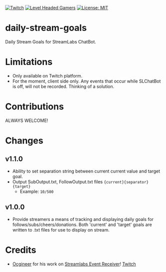 [![Twitch](https://img.shields.io/badge/VizionzEvo-Twitch-blueviolet.svg)](https://twitch.tv/vizionzevo) [![Level Headed Gamers](https://img.shields.io/discord/371472684510609408.svg)](https://discord.gg/aY7vdnW) [![License: MIT](https://img.shields.io/badge/License-MIT-yellow.svg)](https://opensource.org/licenses/MIT)

# daily-stream-goals
Daily Stream Goals for StreamLabs ChatBot.

# Limitations
* Only available on Twitch platform.
* For the moment, client side only. Any events that occur while SLChatBot is off, will not be recorded. Thinking of a solution.

# Contributions
ALWAYS WELCOME!

# Changes

## v1.1.0
* Ability to set separation string between current current value and target goal.
* Output SubOutput.txt, FollowOutput.txt files `{current}{separator}{target}`
  *  Example: `10/500`

## v1.0.0
* Provide streamers a means of tracking and displaying daily goals for follows/subs/cheers/donations. Both 'current' and 'target' goals are written to .txt files for use to display on stream.

# Credits
* [Ocgineer](https://github.com/ocgineer) for his work on [Streamlabs Event Receiver](https://github.com/ocgineer/Streamlabs-Events-Receiver)! [Twitch](http://www.twitch.tv/ocgineer)

